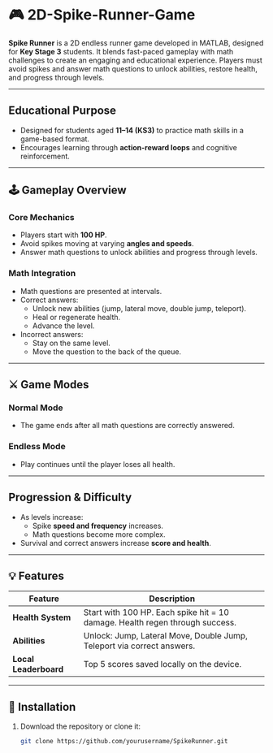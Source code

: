 # 🎮 2D-Spike-Runner-Game


**Spike Runner** is a 2D endless runner game developed in MATLAB, designed for **Key Stage 3** students. It blends fast-paced gameplay with math challenges to create an engaging and educational experience. Players must avoid spikes and answer math questions to unlock abilities, restore health, and progress through levels.

---

## Educational Purpose

- Designed for students aged **11–14 (KS3)** to practice math skills in a game-based format.
- Encourages learning through **action-reward loops** and cognitive reinforcement.

---

## 🕹️ Gameplay Overview

### Core Mechanics
- Players start with **100 HP**.
- Avoid spikes moving at varying **angles and speeds**.
- Answer math questions to unlock abilities and progress through levels.

###  Math Integration
- Math questions are presented at intervals.
- Correct answers:
  - Unlock new abilities (jump, lateral move, double jump, teleport).
  - Heal or regenerate health.
  - Advance the level.
- Incorrect answers:
  - Stay on the same level.
  - Move the question to the back of the queue.

---

## ⚔️ Game Modes

### **Normal Mode**
- The game ends after all math questions are correctly answered.

### **Endless Mode**
- Play continues until the player loses all health.

---

## Progression & Difficulty

- As levels increase:
  - Spike **speed and frequency** increases.
  - Math questions become more complex.
- Survival and correct answers increase **score and health**.

---

## 💡 Features

| Feature          | Description |
|------------------|-------------|
| **Health System** | Start with 100 HP. Each spike hit = 10 damage. Health regen through success. |
| **Abilities**     | Unlock: Jump, Lateral Move, Double Jump, Teleport via correct answers. |
| **Local Leaderboard** | Top 5 scores saved locally on the device. |

---


## 📁 Installation

1. Download the repository or clone it:
   ```bash
   git clone https://github.com/yourusername/SpikeRunner.git

